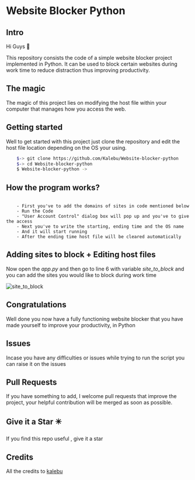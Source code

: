 # Website Blocker Python


Intro 
------------

Hi Guys 👋 

This repository consists the code of a simple website blocker project implemented in Python. It can be used to block certain websites during work time to reduce distraction thus improving productivity.


The magic 
--------------

The magic of this project lies on modifying the host file within your 
computer that manages how you access the web.

Getting started 
---------------------

Well to get started with this project just clone the repository 
and edit the host file location depending on the OS your using.

```bash
    $-> git clone https://github.com/Kalebu/Website-blocker-python
    $-> cd Website-blocker-python
    $ Website-blocker-python ->
```


How the program works?
-------------------------
```

    - First you've to add the domains of sites in code mentioned below
    - Run the Code
    - "User Account Control" dialog box will pop up and you've to give the access
    - Next you've to write the starting, ending time and the OS name
    - And it will start running
    - After the ending time host file will be cleared automatically 

```


Adding sites to block + Editing host files 
------------------------------------------------

Now open the *app.py* and then go to line 6 with variable *site_to_block*
and you can add the sites you would like to block during work time

![site_to_block](./site_to_block.png)

Congratulations 
--------------------

Well done you now have a fully functioning website blocker that you have made yourself to improve your productivity, in Python 

Issues 
-----------

Incase you have any difficulties or issues while trying to run the script
you can raise it on the issues 

Pull Requests
----------------

If you have something to add, I welcome pull requests that improve the project, your helpful contribution will be merged as soon as possible.


Give it a Star ✴️
--------------------
If you find this repo useful , give it a star

Credits
-----------
All the credits to [kalebu](https://github.com/Kalebu)